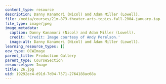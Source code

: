 ```yaml
---
content_type: resource
description: Danny Kanamori (Nicol) and Adam Miller (Lowell).
file: /media/courses/21m-873-theater-arts-topics-fall-2004-january-iap-2005/19292ec4d91d7d0475712764188ac68a_26.jpg
file_type: image/jpeg
image_metadata:
  caption: Danny Kanamori (Nicol) and Adam Miller (Lowell).
  credit: 'Credit: Image courtesy of Andy Perelson.'
  image-alt: Danny Kanamori (Nicol) and Adam Miller (Lowell).
learning_resource_types: []
ocw_type: OCWImage
parent_title: Production Gallery
parent_type: CourseSection
resourcetype: Image
title: 26.jpg
uid: 19292ec4-d91d-7d04-7571-2764188ac68a
---
```

